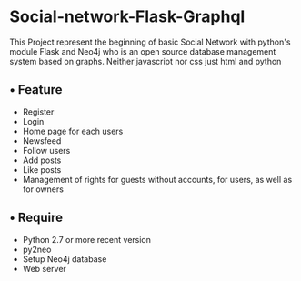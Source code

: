# Social-network-Flask-Graphql

This Project represent the beginning of basic Social Network with python's module Flask and Neo4j who is an open source database management system based on graphs.
Neither javascript nor css just html and python

## • Feature
- Register
- Login
- Home page for each users
- Newsfeed
- Follow users
- Add posts
- Like posts
- Management of rights for guests without accounts, for users, as well as for owners


## • Require
- Python 2.7 or more recent version
- py2neo
- Setup Neo4j database
- Web server
